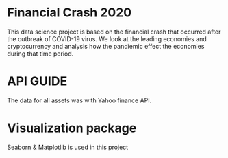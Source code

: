 # Financial Crash 2020

This data science project is based on the financial crash that occurred after the outbreak of COVID-19 virus. 
We look at the leading economies and cryptocurrency and analysis how the pandiemic effect the economies during that time period.

# API GUIDE
The data for all assets was with Yahoo finance API.

# Visualization package
Seaborn & Matplotlib is used in this project
